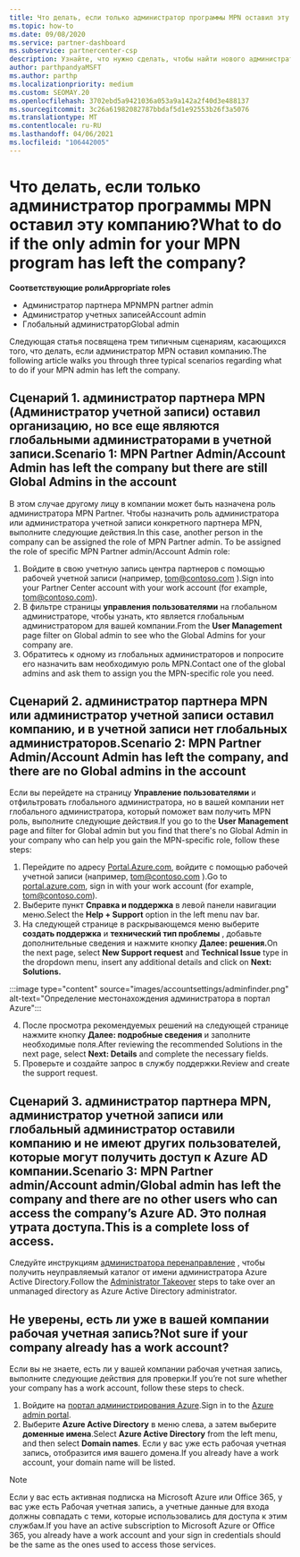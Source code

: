 ```yaml
---
title: Что делать, если только администратор программы MPN оставил эту компанию?
ms.topic: how-to
ms.date: 09/08/2020
ms.service: partner-dashboard
ms.subservice: partnercenter-csp
description: Узнайте, что нужно сделать, чтобы найти нового администратора MPN или получить помощь от глобального администратора вашей компании. Кроме того, Узнайте, как добавить нового глобального администратора центра партнеров.
author: parthpandyaMSFT
ms.author: parthp
ms.localizationpriority: medium
ms.custom: SEOMAY.20
ms.openlocfilehash: 3702ebd5a9421036a053a9a142a2f40d3e488137
ms.sourcegitcommit: 3c26a61982082787bbdaf5d1e92553b26f3a5076
ms.translationtype: MT
ms.contentlocale: ru-RU
ms.lasthandoff: 04/06/2021
ms.locfileid: "106442005"
---
```

# <a name="what-to-do-if-the-only-admin-for-your-mpn-program-has-left-the-company"></a><span data-ttu-id="37047-103">Что делать, если только администратор программы MPN оставил эту компанию?</span><span class="sxs-lookup"><span data-stu-id="37047-103">What to do if the only admin for your MPN program has left the company?</span></span>

<span data-ttu-id="37047-104">**Соответствующие роли**</span><span class="sxs-lookup"><span data-stu-id="37047-104">**Appropriate roles**</span></span>

- <span data-ttu-id="37047-105">Администратор партнера MPN</span><span class="sxs-lookup"><span data-stu-id="37047-105">MPN partner admin</span></span>
- <span data-ttu-id="37047-106">Администратор учетных записей</span><span class="sxs-lookup"><span data-stu-id="37047-106">Account admin</span></span>
- <span data-ttu-id="37047-107">Глобальный администратор</span><span class="sxs-lookup"><span data-stu-id="37047-107">Global admin</span></span>

<span data-ttu-id="37047-108">Следующая статья посвящена трем типичным сценариям, касающихся того, что делать, если администратор MPN оставил компанию.</span><span class="sxs-lookup"><span data-stu-id="37047-108">The following article walks you through three typical scenarios regarding what to do if your MPN admin has left the company.</span></span>

## <a name="scenario-1-mpn-partner-adminaccount-admin-has-left-the-company-but-there-are-still-global-admins-in-the-account"></a><span data-ttu-id="37047-109">Сценарий 1. администратор партнера MPN (Администратор учетной записи) оставил организацию, но все еще являются глобальными администраторами в учетной записи.</span><span class="sxs-lookup"><span data-stu-id="37047-109">Scenario 1: MPN Partner Admin/Account Admin has left the company but there are still Global Admins in the account</span></span>

<span data-ttu-id="37047-110">В этом случае другому лицу в компании может быть назначена роль администратора MPN Partner. Чтобы назначить роль администратора или администратора учетной записи конкретного партнера MPN, выполните следующие действия.</span><span class="sxs-lookup"><span data-stu-id="37047-110">In this case, another person in the company can be assigned the role of MPN Partner admin. To be assigned the role of specific MPN Partner admin/Account Admin role:</span></span>

1. <span data-ttu-id="37047-111">Войдите в свою учетную запись центра партнеров с помощью рабочей учетной записи (например, tom@contoso.com ).</span><span class="sxs-lookup"><span data-stu-id="37047-111">Sign into your Partner Center account with your work account (for example, tom@contoso.com).</span></span>
1. <span data-ttu-id="37047-112">В фильтре страницы **управления пользователями** на глобальном администраторе, чтобы узнать, кто является глобальным администратором для вашей компании.</span><span class="sxs-lookup"><span data-stu-id="37047-112">From the **User Management** page filter on Global admin to see who the Global Admins for your company are.</span></span> 
1. <span data-ttu-id="37047-113">Обратитесь к одному из глобальных администраторов и попросите его назначить вам необходимую роль MPN.</span><span class="sxs-lookup"><span data-stu-id="37047-113">Contact one of the global admins and ask them to assign you the MPN-specific role you need.</span></span> 

## <a name="scenario-2-mpn-partner-adminaccount-admin-has-left-the-company-and-there-are-no-global-admins-in-the-account"></a><span data-ttu-id="37047-114">Сценарий 2. администратор партнера MPN или администратор учетной записи оставил компанию, и в учетной записи нет глобальных администраторов.</span><span class="sxs-lookup"><span data-stu-id="37047-114">Scenario 2: MPN Partner Admin/Account Admin has left the company, and there are no Global admins in the account</span></span> 

<span data-ttu-id="37047-115">Если вы перейдете на страницу **Управление пользователями** и отфильтровать глобального администратора, но в вашей компании нет глобального администратора, который поможет вам получить MPN роль, выполните следующие действия.</span><span class="sxs-lookup"><span data-stu-id="37047-115">If you go to the **User Management** page and filter for Global admin but you find that there's no Global Admin in your company who can help you gain the MPN-specific role, follow these steps:</span></span>

1. <span data-ttu-id="37047-116">Перейдите по адресу [Portal.Azure.com](https://ms.portal.azure.com/), войдите с помощью рабочей учетной записи (например, tom@contoso.com ).</span><span class="sxs-lookup"><span data-stu-id="37047-116">Go to [portal.azure.com](https://ms.portal.azure.com/), sign in with your work account (for example, tom@contoso.com).</span></span> 
1. <span data-ttu-id="37047-117">Выберите пункт **Справка и поддержка** в левой панели навигации меню.</span><span class="sxs-lookup"><span data-stu-id="37047-117">Select the **Help + Support** option in the left menu nav bar.</span></span>
1. <span data-ttu-id="37047-118">На следующей странице в раскрывающемся меню выберите **создать поддержка** и **технический тип проблемы** , добавьте дополнительные сведения и нажмите кнопку **Далее: решения.**</span><span class="sxs-lookup"><span data-stu-id="37047-118">On the next page, select **New Support request** and **Technical Issue** type in the dropdown menu, insert any additional details and click on **Next: Solutions.**</span></span>

:::image type="content" source="images/accountsettings/adminfinder.png" alt-text="Определение местонахождения администратора в портал Azure":::

4. <span data-ttu-id="37047-120">После просмотра рекомендуемых решений на следующей странице нажмите кнопку **Далее: подробные сведения** и заполните необходимые поля.</span><span class="sxs-lookup"><span data-stu-id="37047-120">After reviewing the recommended Solutions in the next page, select **Next: Details** and complete the necessary fields.</span></span>
1. <span data-ttu-id="37047-121">Проверьте и создайте запрос в службу поддержки.</span><span class="sxs-lookup"><span data-stu-id="37047-121">Review and create the support request.</span></span>


## <a name="scenario-3-mpn-partner-adminaccount-adminglobal-admin-has-left-the-company-and-there-are-no-other-users-who-can-access-the-companys-azure-ad-this-is-a-complete-loss-of-access"></a><span data-ttu-id="37047-122">Сценарий 3. администратор партнера MPN, администратор учетной записи или глобальный администратор оставили компанию и не имеют других пользователей, которые могут получить доступ к Azure AD компании.</span><span class="sxs-lookup"><span data-stu-id="37047-122">Scenario 3: MPN Partner admin/Account admin/Global admin has left the company and there are no other users who can access the company’s Azure AD.</span></span> <span data-ttu-id="37047-123">Это полная утрата доступа.</span><span class="sxs-lookup"><span data-stu-id="37047-123">This is a complete loss of access.</span></span>

<span data-ttu-id="37047-124">Следуйте инструкциям [администратора перенаправление](/azure/active-directory/users-groups-roles/domains-admin-takeover#internal-admin-takeover) , чтобы получить неуправляемый каталог от имени администратора Azure Active Directory.</span><span class="sxs-lookup"><span data-stu-id="37047-124">Follow the [Administrator Takeover](/azure/active-directory/users-groups-roles/domains-admin-takeover#internal-admin-takeover) steps to take over an unmanaged directory as Azure Active Directory administrator.</span></span>

## <a name="not-sure-if-your-company-already-has-a-work-account"></a><span data-ttu-id="37047-125">Не уверены, есть ли уже в вашей компании рабочая учетная запись?</span><span class="sxs-lookup"><span data-stu-id="37047-125">Not sure if your company already has a work account?</span></span>

<span data-ttu-id="37047-126">Если вы не знаете, есть ли у вашей компании рабочая учетная запись, выполните следующие действия для проверки.</span><span class="sxs-lookup"><span data-stu-id="37047-126">If you’re not sure whether your company has a work account, follow these steps to check.</span></span>

1. <span data-ttu-id="37047-127">Войдите на [портал администрирования Azure](https://ms.portal.azure.com).</span><span class="sxs-lookup"><span data-stu-id="37047-127">Sign in to the [Azure admin portal](https://ms.portal.azure.com).</span></span>
2. <span data-ttu-id="37047-128">Выберите **Azure Active Directory** в меню слева, а затем выберите **доменные имена**.</span><span class="sxs-lookup"><span data-stu-id="37047-128">Select **Azure Active Directory** from the left menu, and then select **Domain names**.</span></span>
<span data-ttu-id="37047-129">Если у вас уже есть рабочая учетная запись, отобразится имя вашего домена.</span><span class="sxs-lookup"><span data-stu-id="37047-129">If you already have a work account, your domain name will be listed.</span></span>

>[!Note]
><span data-ttu-id="37047-130">Если у вас есть активная подписка на Microsoft Azure или Office 365, у вас уже есть Рабочая учетная запись, а учетные данные для входа должны совпадать с теми, которые использовались для доступа к этим службам.</span><span class="sxs-lookup"><span data-stu-id="37047-130">If you have an active subscription to Microsoft Azure or Office 365, you already have a work account and your sign in credentials should be the same as the ones used to access those services.</span></span>